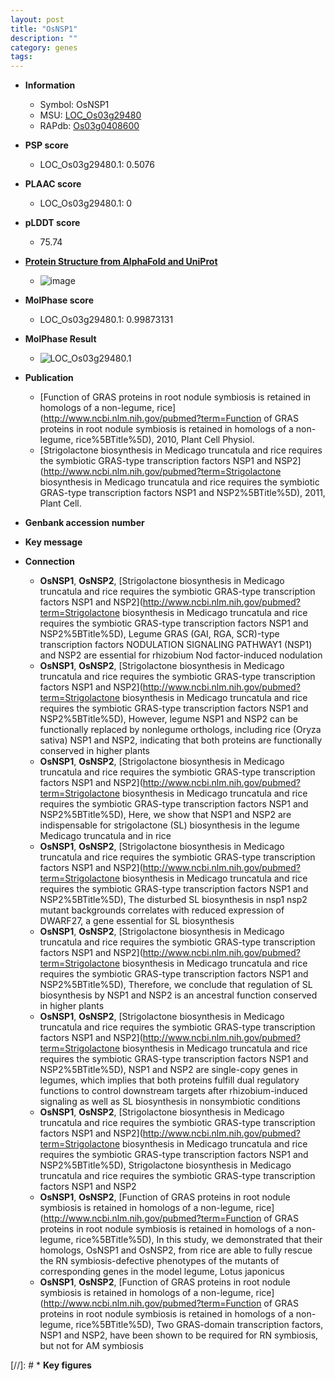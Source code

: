 ```yaml
---
layout: post
title: "OsNSP1"
description: ""
category: genes
tags: 
---
```


* **Information**  
    + Symbol: OsNSP1  
    + MSU: [LOC_Os03g29480](http://rice.plantbiology.msu.edu/cgi-bin/ORF_infopage.cgi?orf=LOC_Os03g29480)  
    + RAPdb: [Os03g0408600](http://rapdb.dna.affrc.go.jp/viewer/gbrowse_details/irgsp1?name=Os03g0408600)  

* **PSP score**  
    + LOC_Os03g29480.1: 0.5076 

* **PLAAC score**  
    + LOC_Os03g29480.1: 0 

* **pLDDT score**
    + 75.74

* **[Protein Structure from AlphaFold and UniProt](https://www.uniprot.org/uniprotkb/Q84MQ9/entry#structure)**
    + ![image](https://ricepsp.github.io/images/Q8/AF-Q84MQ9-F1.png)

* **MolPhase score**
    + LOC_Os03g29480.1: 0.99873131

* **MolPhase Result**
    + ![LOC_Os03g29480.1](https://304243504.github.io/Pictures/LOC_Os03g/LOC_Os03g29480.1.png)

* **Publication**  
    + [Function of GRAS proteins in root nodule symbiosis is retained in homologs of a non-legume, rice](http://www.ncbi.nlm.nih.gov/pubmed?term=Function of GRAS proteins in root nodule symbiosis is retained in homologs of a non-legume, rice%5BTitle%5D), 2010, Plant Cell Physiol.
    + [Strigolactone biosynthesis in Medicago truncatula and rice requires the symbiotic GRAS-type transcription factors NSP1 and NSP2](http://www.ncbi.nlm.nih.gov/pubmed?term=Strigolactone biosynthesis in Medicago truncatula and rice requires the symbiotic GRAS-type transcription factors NSP1 and NSP2%5BTitle%5D), 2011, Plant Cell.

* **Genbank accession number**  

* **Key message**  

* **Connection**  
    + __OsNSP1__, __OsNSP2__, [Strigolactone biosynthesis in Medicago truncatula and rice requires the symbiotic GRAS-type transcription factors NSP1 and NSP2](http://www.ncbi.nlm.nih.gov/pubmed?term=Strigolactone biosynthesis in Medicago truncatula and rice requires the symbiotic GRAS-type transcription factors NSP1 and NSP2%5BTitle%5D), Legume GRAS (GAI, RGA, SCR)-type transcription factors NODULATION SIGNALING PATHWAY1 (NSP1) and NSP2 are essential for rhizobium Nod factor-induced nodulation
    + __OsNSP1__, __OsNSP2__, [Strigolactone biosynthesis in Medicago truncatula and rice requires the symbiotic GRAS-type transcription factors NSP1 and NSP2](http://www.ncbi.nlm.nih.gov/pubmed?term=Strigolactone biosynthesis in Medicago truncatula and rice requires the symbiotic GRAS-type transcription factors NSP1 and NSP2%5BTitle%5D), However, legume NSP1 and NSP2 can be functionally replaced by nonlegume orthologs, including rice (Oryza sativa) NSP1 and NSP2, indicating that both proteins are functionally conserved in higher plants
    + __OsNSP1__, __OsNSP2__, [Strigolactone biosynthesis in Medicago truncatula and rice requires the symbiotic GRAS-type transcription factors NSP1 and NSP2](http://www.ncbi.nlm.nih.gov/pubmed?term=Strigolactone biosynthesis in Medicago truncatula and rice requires the symbiotic GRAS-type transcription factors NSP1 and NSP2%5BTitle%5D), Here, we show that NSP1 and NSP2 are indispensable for strigolactone (SL) biosynthesis in the legume Medicago truncatula and in rice
    + __OsNSP1__, __OsNSP2__, [Strigolactone biosynthesis in Medicago truncatula and rice requires the symbiotic GRAS-type transcription factors NSP1 and NSP2](http://www.ncbi.nlm.nih.gov/pubmed?term=Strigolactone biosynthesis in Medicago truncatula and rice requires the symbiotic GRAS-type transcription factors NSP1 and NSP2%5BTitle%5D), The disturbed SL biosynthesis in nsp1 nsp2 mutant backgrounds correlates with reduced expression of DWARF27, a gene essential for SL biosynthesis
    + __OsNSP1__, __OsNSP2__, [Strigolactone biosynthesis in Medicago truncatula and rice requires the symbiotic GRAS-type transcription factors NSP1 and NSP2](http://www.ncbi.nlm.nih.gov/pubmed?term=Strigolactone biosynthesis in Medicago truncatula and rice requires the symbiotic GRAS-type transcription factors NSP1 and NSP2%5BTitle%5D), Therefore, we conclude that regulation of SL biosynthesis by NSP1 and NSP2 is an ancestral function conserved in higher plants
    + __OsNSP1__, __OsNSP2__, [Strigolactone biosynthesis in Medicago truncatula and rice requires the symbiotic GRAS-type transcription factors NSP1 and NSP2](http://www.ncbi.nlm.nih.gov/pubmed?term=Strigolactone biosynthesis in Medicago truncatula and rice requires the symbiotic GRAS-type transcription factors NSP1 and NSP2%5BTitle%5D), NSP1 and NSP2 are single-copy genes in legumes, which implies that both proteins fulfill dual regulatory functions to control downstream targets after rhizobium-induced signaling as well as SL biosynthesis in nonsymbiotic conditions
    + __OsNSP1__, __OsNSP2__, [Strigolactone biosynthesis in Medicago truncatula and rice requires the symbiotic GRAS-type transcription factors NSP1 and NSP2](http://www.ncbi.nlm.nih.gov/pubmed?term=Strigolactone biosynthesis in Medicago truncatula and rice requires the symbiotic GRAS-type transcription factors NSP1 and NSP2%5BTitle%5D), Strigolactone biosynthesis in Medicago truncatula and rice requires the symbiotic GRAS-type transcription factors NSP1 and NSP2
    + __OsNSP1__, __OsNSP2__, [Function of GRAS proteins in root nodule symbiosis is retained in homologs of a non-legume, rice](http://www.ncbi.nlm.nih.gov/pubmed?term=Function of GRAS proteins in root nodule symbiosis is retained in homologs of a non-legume, rice%5BTitle%5D), In this study, we demonstrated that their homologs, OsNSP1 and OsNSP2, from rice are able to fully rescue the RN symbiosis-defective phenotypes of the mutants of corresponding genes in the model legume, Lotus japonicus
    + __OsNSP1__, __OsNSP2__, [Function of GRAS proteins in root nodule symbiosis is retained in homologs of a non-legume, rice](http://www.ncbi.nlm.nih.gov/pubmed?term=Function of GRAS proteins in root nodule symbiosis is retained in homologs of a non-legume, rice%5BTitle%5D), Two GRAS-domain transcription factors, NSP1 and NSP2, have been shown to be required for RN symbiosis, but not for AM symbiosis

[//]: # * **Key figures**  


